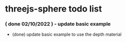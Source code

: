 # threejs-sphere todo list

### ( done 02/10/2022 ) - update basic example
* (done) update basic example to use the depth material